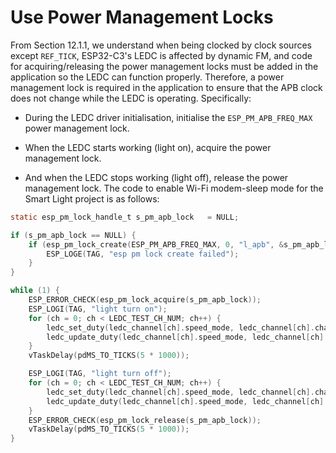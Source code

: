 # Use Power Management Locks

From Section 12.1.1, we understand when being clocked by clock sources
except `REF_TICK`, ESP32-C3's LEDC is affected by dynamic FM, and code
for acquiring/releasing the power management locks must be added in the
application so the LEDC can function properly. Therefore, a power
management lock is required in the application to ensure that the APB
clock does not change while the LEDC is operating. Specifically:

-   During the LEDC driver initialisation, initialise the
    `ESP_PM_APB_FREQ_MAX` power management lock.

-   When the LEDC starts working (light on), acquire the power
    management lock.

-   And when the LEDC stops working (light off), release the power
    management lock. The code to enable Wi-Fi modem-sleep mode for the
    Smart Light project is as follows:

```c
static esp_pm_lock_handle_t s_pm_apb_lock   = NULL;

if (s_pm_apb_lock == NULL) {
    if (esp_pm_lock_create(ESP_PM_APB_FREQ_MAX, 0, "l_apb", &s_pm_apb_lock) ! = ESP_OK) {
        ESP_LOGE(TAG, "esp pm lock create failed");
    }
}

while (1) {
    ESP_ERROR_CHECK(esp_pm_lock_acquire(s_pm_apb_lock));
    ESP_LOGI(TAG, "light turn on");
    for (ch = 0; ch < LEDC_TEST_CH_NUM; ch++) {
        ledc_set_duty(ledc_channel[ch].speed_mode, ledc_channel[ch].channel, LEDC_TEST_DUTY);
        ledc_update_duty(ledc_channel[ch].speed_mode, ledc_channel[ch].channel);
    }
    vTaskDelay(pdMS_TO_TICKS(5 * 1000));

    ESP_LOGI(TAG, "light turn off");
    for (ch = 0; ch < LEDC_TEST_CH_NUM; ch++) {
        ledc_set_duty(ledc_channel[ch].speed_mode, ledc_channel[ch].channel, 0);
        ledc_update_duty(ledc_channel[ch].speed_mode, ledc_channel[ch].channel);
    }
    ESP_ERROR_CHECK(esp_pm_lock_release(s_pm_apb_lock));
    vTaskDelay(pdMS_TO_TICKS(5 * 1000));
}
